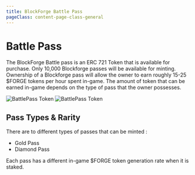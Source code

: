```yaml
---
title: BlockForge Battle Pass
pageClass: content-page-class-general
---
```

# Battle Pass

The BlockForge Battle pass is an ERC 721 Token that is available for purchase. Only 10,000 Blockforge passes will be available for minting. Ownership of a Blockforge pass will allow the owner to earn roughly 15-25 $FORGE tokens per hour spent in-game. The amount of token that can be earned in-game depends on the type of pass that the owner possesses.

![BattlePass Token](/diamond_frontside_rendered.jpg)
![BattlePass Token](/diamond_backside_rendered.jpg)

## Pass Types & Rarity

There are to different types of passes that can be minted :
* Gold Pass
* Diamond Pass

Each pass has a different in-game $FORGE token generation rate when it is staked.


<!--
* [Number](https://en.wikipedia.org/wiki/Number)
* [Increment and decrement operators](https://en.wikipedia.org/wiki/Increment_and_decrement_operators) -->
